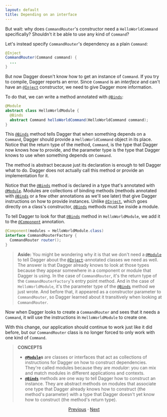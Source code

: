 ```yaml
---
layout: default
title: Depending on an interface
---
```


But wait: why does `CommandRouter`'s constructor need a `HelloWorldCommand`
specifically? Shouldn't it be able to use any kind of `Command`?

Let's instead specify `CommandRouter`'s dependency as a plain `Command`:

```java
@Inject
CommandRouter(Command command) {
  ...
}
```

But now Dagger doesn't know how to get an instance of `Command`. If you try to
compile, Dagger reports an error. Since `Command` is an _interface_ and can't
have an [`@Inject`] constructor, we need to give Dagger more information.

To do that, we can write a method annotated with [`@Binds`]:

```java
@Module
abstract class HelloWorldModule {
  @Binds
  abstract Command helloWorldCommand(HelloWorldCommand command);
}
```

This [`@Binds`] method tells Dagger that when something depends on a `Command`,
Dagger should provide a `HelloWorldCommand` object in its place. Notice that the
return type of the method, `Command`, is the type that Dagger now knows how to
provide, and the parameter type is the type that Dagger knows to use when
something depends on `Command`.

The method is abstract because just its declaration is enough to tell Dagger
what to do. Dagger does not actually call this method or provide an
implementation for it.

Notice that the [`@Binds`] method is declared in a type that's annotated with
[`@Module`]. Modules are collections of binding methods (methods annotated with
[`@Binds`] or a few other annotations as we'll see later) that give Dagger
instructions on how to provide instances. Unlike [`@Inject`], which goes
directly on a class's constructor, [`@Binds`] methods must be inside a module.

To tell Dagger to look for that [`@Binds`] method in `HelloWorldModule`, we add
it to the [`@Component`] annotation.

```java
@Component(modules = HelloWorldModule.class)
interface CommandRouterFactory {
  CommandRouter router();
}
```

> **Aside:** You might be wondering why it is that we don't need a [`@Module`]
> to tell Dagger about the [`@Inject`]-annotated classes we need as well. The
> answer is that Dagger already knows to look at those types because they appear
> somewhere in a component or module that Dagger is using. In the case of
> `CommandRouter`, it's the return type of the `CommandRouterFactory`'s entry
> point method. And in the case of `HelloWorldModule`, it's the parameter type
> of the [`@Binds`] method we just wrote. And before that, it appeared as a
> constructor parameter to `CommandRouter`, so Dagger learned about it
> transitively when looking at `CommandRouter`.

Now when Dagger looks to create a `CommandRouter` and sees that it needs a
`Command`, it will use the instructions in `HelloWorldModule` to create one.

With this change, our application should continue to work just like it did
before, but our `CommandRouter` class is no longer forced to only work with one
kind of `Command`.

> **CONCEPTS**
>
> *   **[`@Module`]s** are classes or interfaces that act as collections of
>     instructions for Dagger on how to construct dependencies. They're called
>     modules because they are _modular_: you can mix and match modules in
>     different applications and contexts.
> *   **[`@Binds`]** methods are one way to tell Dagger how to construct an
>     instance. They are abstract methods on modules that associate one type
>     that Dagger already knows how to construct (the method's parameter) with a
>     type that Dagger doesn't yet know how to construct (the method's return
>     type).

<section style="text-align: center" markdown="1">

[Previous](03-first-command) · [Next](05-abstraction-for-output)

</section>

[`@Binds`]: https://dagger.dev/api/latest/dagger/Binds.html
[`@Component`]: https://dagger.dev/api/latest/dagger/Component.html
[`@Inject`]: http://docs.oracle.com/javaee/7/api/javax/inject/Inject.html
[`@Module`]: https://dagger.dev/api/latest/dagger/Module.html
